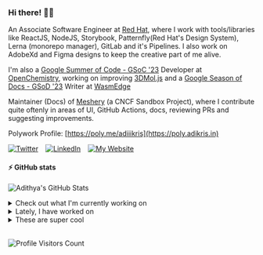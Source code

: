 ### Hi there! 👋🏻
  
An Associate Software Engineer at [Red Hat](https://www.redhat.com), where I work with tools/libraries like ReactJS, NodeJS, Storybook, Patternfly(Red Hat's Design System), Lerna (monorepo manager), GitLab and it's Pipelines. I also work on AdobeXd and Figma designs to keep the creative part of me alive.

I'm also a [Google Summer of Code - GSoC '23](https://summerofcode.withgoogle.com/) Developer at [OpenChemistry](https://openchemistry.org), working on improving [3DMol.js](https://github.com/3dmol/3Dmol.js) and a [Google Season of Docs - GSoD '23](https://developers.google.com/season-of-docs) Writer at [WasmEdge](https://github.com/WasmEdge)

Maintainer (Docs) of [Meshery](https://github.com/meshery) (a CNCF Sandbox Project), where I contribute quite oftenly in areas of UI, GitHub Actions, docs, reviewing PRs and suggesting improvements.

Polywork Profile: [https://poly.me/adiiikris](https://poly.adikris.in)

[![Twitter](https://img.shields.io/badge/-@adii_kris-%231DA1F2?style=for-the-badge&logo=twitter&logoColor=ffffff)](https:/twitter.adikris.in) &ensp;
[![LinkedIn](https://img.shields.io/badge/-Adithya%20Krishna-%230A67C3?style=for-the-badge&logo=linkedin&logoColor=ffffff)](https://linkedin.adikris.in/) &ensp;
[![My Website](https://img.shields.io/badge/-My%20Website-%230A67C3?style=for-the-badge)](https://adikris.in/)

#### ⚡️ GitHub stats

![Adithya's GitHub Stats](https://github-readme-stats.vercel.app/api?username=adithyaakrishna&show_icons=true&hide_border=true&title_color=fff&icon_color=79ff97&text_color=9f9f9f&bg_color=151515)


<details>
  <summary>Check out what I'm currently working on</summary>
  
  - [WasmEdge/docs](https://github.com/WasmEdge/docs) -  (1 day ago)
  - [adithyaakrishna/vegapay](https://github.com/adithyaakrishna/vegapay) -  (5 days ago)
  - [the-test-trove/the-test-trove.github.io](https://github.com/the-test-trove/the-test-trove.github.io) - The T3Con Website (1 week ago)
  - [3dmol/3Dmol.js](https://github.com/3dmol/3Dmol.js) - WebGL accelerated JavaScript molecular graphics library (2 weeks ago)
  - [adithyaakrishna/dotfiles](https://github.com/adithyaakrishna/dotfiles) - My Personal Configuration for GH CodeSpaces (2 weeks ago)
</details>

<details>
  <summary>Lately, I have worked on</summary>
  
  - [[Bug] - Fixed Broken Link](https://github.com/WasmEdge/WasmEdge/pull/2644) on [WasmEdge/WasmEdge](https://github.com/WasmEdge/WasmEdge) (3 days ago)
  - [[Feat] - Migration of Docs from Old Site](https://github.com/WasmEdge/docs/pull/126) on [WasmEdge/docs](https://github.com/WasmEdge/docs) (3 days ago)
  - [[Chore] - Fixed Code Block Colors](https://github.com/WasmEdge/docs/pull/125) on [WasmEdge/docs](https://github.com/WasmEdge/docs) (3 days ago)
  - [[Chore] - Fixed Markdown Lint and Removed Duplicated Code](https://github.com/WasmEdge/docs/pull/124) on [WasmEdge/docs](https://github.com/WasmEdge/docs) (3 days ago)
  - [[Feat] - Added and Updated Types ](https://github.com/3dmol/3Dmol.js/pull/694) on [3dmol/3Dmol.js](https://github.com/3dmol/3Dmol.js) (1 week ago)
</details>

<details>
  <summary>These are super cool</summary>
  
  - [ueberdosis/tiptap](https://github.com/ueberdosis/tiptap) - The headless editor framework for web artisans. (1 week ago)
  - [aidenybai/million](https://github.com/aidenybai/million) - The Virtual DOM Replacement for React (1 week ago)
  - [Akhil-2001/InceptionNet-Malware-Analysis](https://github.com/Akhil-2001/InceptionNet-Malware-Analysis) - Modern malware is designed to evade signature-based detection techniques. Thus, we can use Deep Convoluted Neural Networks in order to classify malware depicted by its binary malware image. In this project, we particularly use InceptionNetV3 for classifying malware binaries. (1 week ago)
  - [arXiv/arxiv-docs](https://github.com/arXiv/arxiv-docs) - Help, about and other static pages (1 week ago)
  - [FederatedAI/KubeFATE](https://github.com/FederatedAI/KubeFATE) - Manage federated learning workload using cloud native technologies. (1 week ago)
</details>

<br> 

![Profile Visitors Count](https://profile-counter.glitch.me/adithyaakrishna/count.svg)
